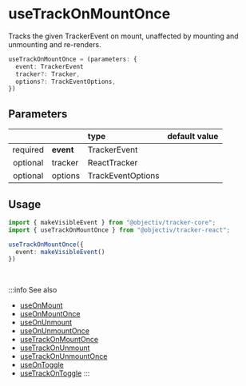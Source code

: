 # useTrackOnMountOnce

Tracks the given TrackerEvent on mount, unaffected by mounting and unmounting and re-renders.

```ts
useTrackOnMountOnce = (parameters: {
  event: TrackerEvent
  tracker?: Tracker,
  options?: TrackEventOptions,
})
```

## Parameters
|          |           | type              | default value |
|:--------:|:----------|:------------------|:--------------|
| required | **event** | TrackerEvent      |               |
| optional | tracker   | ReactTracker      |               |
| optional | options   | TrackEventOptions |               |

## Usage
```ts
import { makeVisibleEvent } from "@objectiv/tracker-core";
import { useTrackOnMountOnce } from "@objectiv/tracker-react";
```

```ts
useTrackOnMountOnce({ 
  event: makeVisibleEvent()
})
```

<br />

:::info See also
- [useOnMount](/tracking/react/api-reference/hooks/useOnMount.md)
- [useOnMountOnce](/tracking/react/api-reference/hooks/useOnMountOnce.md)
- [useOnUnmount](/tracking/react/api-reference/hooks/useOnUnmount.md)
- [useOnUnmountOnce](/tracking/react/api-reference/hooks/useOnUnmountOnce.md)
- [useTrackOnMountOnce](/tracking/react/api-reference/hooks/useTrackOnMountOnce.md)
- [useTrackOnUnmount](/tracking/react/api-reference/hooks/useTrackOnUnmount.md)
- [useTrackOnUnmountOnce](/tracking/react/api-reference/hooks/useTrackOnUnmountOnce.md)
- [useOnToggle](/tracking/react/api-reference/hooks/useOnToggle.md)
- [useTrackOnToggle](/tracking/react/api-reference/hooks/useTrackOnToggle.md)
:::
